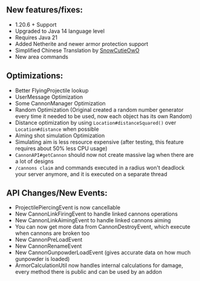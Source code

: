 New features/fixes:
---------------
- 1.20.6 + Support
- Upgraded to Java 14 language level
- Requires Java 21
- Added Netherite and newer armor protection support
- Simplified Chinese Translation by [SnowCutieOwO](https://github.com/SnowCutieOwO)
- New area commands

Optimizations:
---------------
- Better FlyingProjectile lookup
- UserMessage Optimization
- Some CannonManager Optimization
- Random Optimization (Original created a random number generator every time it needed to be used, now each object has its own Random)
- Distance optimization by using `Location#distanceSquared()` over `Location#distance` when possible
- Aiming shot simulation Optimization
- Simulating aim is less resource expensive (after testing, this feature requires about 50% less CPU usage)
- `CannonAPI#getCannon` should now not create massive lag when there are a lot of designs
- `/cannons claim` and commands executed in a radius won't deadlock your server anymore, and it is executed on a separate thread

API Changes/New Events:
--------------
- ProjectilePiercingEvent is now cancellable
- New CannonLinkFiringEvent to handle linked cannons operations
- New CannonLinkAimingEvent to handle linked cannons aiming
- You can now get more data from CannonDestroyEvent, which execute when cannons are broken too
- New CannonPreLoadEvent 
- New CannonRenameEvent
- New CannonGunpowderLoadEvent (gives accurate data on how much gunpowder is loaded)
- ArmorCalculationUtil now handles internal calculations for damage, every method there is public and can be used by an addon